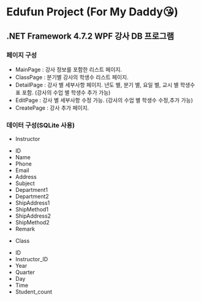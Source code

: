 # Edufun Project (For My Daddy😘)
## .NET Framework 4.7.2 WPF 강사 DB 프로그램
### 페이지 구성
* MainPage : 강사 정보를 포함한 리스트 페이지.
* ClassPage : 분기별 강사의 학생수 리스트 페이지.
* DetailPage : 강사 별 세부사항 페이지. 년도 별, 분기 별, 요일 별, 교시 별 학생수 표 포함. (강사의 수업 별 학생수 추가 가능)
* EditPage : 강사 별 세부사항 수정 가능. (강사의 수업 별 학생수 수정,추가 가능)
* CreatePage : 강사 추가 페이지.

### 데이터 구성(SQLite 사용)
* Instructor 
 - ID
 - Name
 - Phone
 - Email
 - Address
 - Subject
 - Department1
 - Department2
 - ShipAddress1
 - ShipMethod1
 - ShipAddress2
 - ShipMethod2
 - Remark
* Class
 - ID
 - Instructor_ID
 - Year
 - Quarter
 - Day
 - Time
 - Student_count
